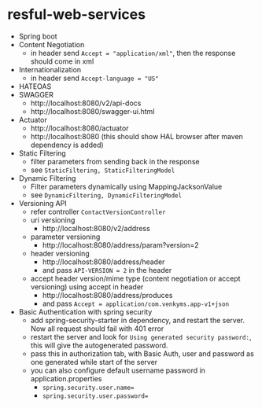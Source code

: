 # resful-web-services
- Spring boot
- Content Negotiation 
    - in header send ```Accept = "application/xml"```, then the response should come in xml
- Internationalization
    - in header send ```Accept-language = "US"```
- HATEOAS
- SWAGGER
    - http://localhost:8080/v2/api-docs
    - http://localhost:8080/swagger-ui.html
- Actuator
    - http://localhost:8080/actuator
    - http://localhost:8080  (this should show HAL browser after maven dependency is added)
- Static Filtering
    - filter parameters from sending back in the response
    - see ```StaticFiltering, StaticFilteringModel```
- Dynamic Filtering
    - Filter parameters dynamically using MappingJacksonValue
    - see ```DynamicFiltering, DynamicFilteringModel ```   
- Versioning API
    - refer controller ```ContactVersionController```
    - uri versioning
        - http://localhost:8080/v2/address
    - parameter versioning
        - http://localhost:8080/address/param?version=2
    - header versioning
        - http://localhost:8080/address/header
        - and pass ```API-VERSION = 2``` in the header    
    - accept header version/mime type (content negotiation or accept versioning) using accept in header
        - http://localhost:8080/address/produces
        - and pass ```Accept = application/com.venkyms.app-v1+json```
- Basic Authentication with spring security    
    - add spring-security-starter in dependency, and restart the server. Now all request should fail with 401 error
    - restart the server and look for ```Using generated security password:```, this will give the autogenerated password.
    - pass this in authorization tab, with Basic Auth, user and password as one generated while start of the server
    - you can also configure default username password in application.properties
        - ```spring.security.user.name=```
        - ```spring.security.user.password=```    
    